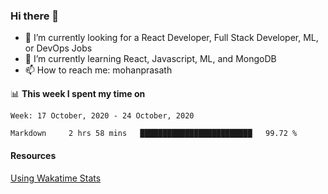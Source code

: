 ### Hi there 👋

- 🔭 I’m currently looking for a React Developer, Full Stack Developer, ML, or DevOps Jobs
- 🌱 I’m currently learning React, Javascript, ML, and MongoDB
- 📫 How to reach me: mohanprasath

📊 **This week I spent my time on**
<!--START_SECTION:waka-->
```text
Week: 17 October, 2020 - 24 October, 2020

Markdown     2 hrs 58 mins   █████████████████████████   99.72 % 
```
<!--END_SECTION:waka-->

#### Resources
[Using Wakatime Stats](https://github.com/marketplace/actions/waka-readme)

